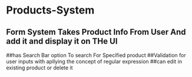 ﻿# Products-System
## Form System Takes Product Info From User And add it and display it on THe UI
##has Search Bar option To search For Specified product 
##Validation for user inputs with apllying the concept of regular expression 
##can edit in existing product or delete it 
